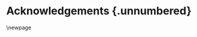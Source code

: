 # Acknowledgements {.unnumbered}

<!-- This is for acknowledging all of the people who helped out -->



<!-- Use the \newpage command to force a new page -->

\newpage



